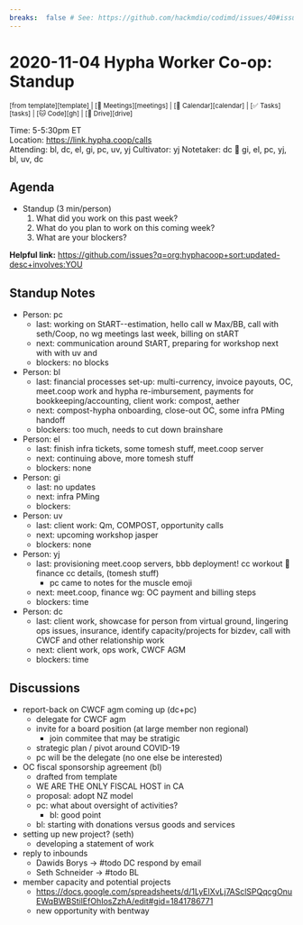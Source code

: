 ```yaml
---
breaks:  false # See: https://github.com/hackmdio/codimd/issues/40#issuecomment-172927690
---
```

# 2020-11-04 Hypha Worker Co-op: Standup

<sup>[from template][template] | [:notebook: Meetings][meetings] | [:date: Calendar][calendar] | [:white_check_mark: Tasks][tasks] | [:cat: Code][gh] | [:open_file_folder: Drive][drive]</sup>

Time:       5-5:30pm ET  
Location:   https://link.hypha.coop/calls  
Attending:  bl, dc, el, gi, pc, uv, yj 
Cultivator: yj 
Notetaker:  dc :raising_hand: gi, el, pc, yj, bl, uv, dc

## Agenda

- Standup (3 min/person)
  1. What did you work on this past week?
  2. What do you plan to work on this coming week?
  3. What are your blockers?
  
**Helpful link:** https://github.com/issues?q=org:hyphacoop+sort:updated-desc+involves:YOU

## Standup Notes

- Person: pc
	- last: working on StART--estimation, hello call w Max/BB, call with seth/Coop, no wg meetings last week, billing on stART
	- next: communication around StART, preparing for workshop next with with uv and
	- blockers: no blocks
- Person: bl
	- last: financial processes set-up: multi-currency, invoice payouts, OC, meet.coop work and hypha re-imbursement, payments for bookkeeping/accounting, client work: compost, aether
	- next: compost-hypha onboarding, close-out OC, some infra PMing handoff
	- blockers: too much, needs to cut down brainshare
- Person: el
	- last: finish infra tickets, some tomesh stuff, meet.coop server
	- next: continuing above, more tomesh stuff
	- blockers: none
- Person: gi
	- last: no updates
	- next: infra PMing
	- blockers: 
- Person: uv
	- last: client work: Qm, COMPOST, opportunity calls
	- next: upcoming workshop jasper
	- blockers: none
- Person: yj
	- last: provisioning meet.coop servers, bbb deployment! cc workout :muscle: finance cc details, (tomesh stuff) 
	    - pc came to notes for the muscle emoji
	- next: meet.coop, finance wg: OC payment and billing steps
	- blockers: time
- Person: dc
	- last: client work, showcase for person from virtual ground, lingering ops issues, insurance, identify capacity/projects for bizdev, call with CWCF and other relationship work
	- next: client work, ops work, CWCF AGM
	- blockers: time

## Discussions

- report-back on CWCF agm coming up (dc+pc)
    - delegate for CWCF agm
    - invite for a board position (at large member non regional)
        - join commitee that may be stratigic
    - strategic plan / pivot around COVID-19
    - pc will be the delegate (no one else be interested)
- OC fiscal sponsorship agreement (bl)
    - drafted from template
    - WE ARE THE ONLY FISCAL HOST in CA
    - proposal: adopt NZ model
    - pc: what about oversight of activities?
        - bl: good point
    - bl: starting with donations versus goods and services
- setting up new project? (seth)
    - developing a statement of work
- reply to inbounds
    - Dawids Borys -> #todo DC respond by email
    - Seth Schneider -> #todo BL
- member capacity and potential projects
    - https://docs.google.com/spreadsheets/d/1LyElXvLj7ASclSPQqcgOnuEWqBWBStilEfOhIosZzhA/edit#gid=1841786771
    - new opportunity with bentway 
